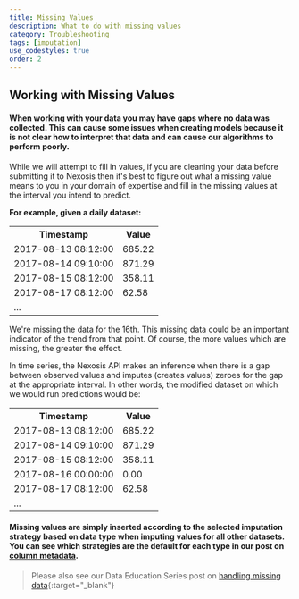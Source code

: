 ```yaml
---
title: Missing Values
description: What to do with missing values
category: Troubleshooting
tags: [imputation]
use_codestyles: true
order: 2
---
```


## Working with Missing Values

#### When working with your data you may have gaps where no data was collected. This can cause some issues when creating models because it is not clear how to interpret that data and can cause our algorithms to perform poorly. 

While we will attempt to fill in values, if you are cleaning your data before submitting it to Nexosis then it's best to figure out what a missing value means to you in your domain of expertise and fill in the missing values at the interval you intend to predict.

**For example, given a daily dataset:**
<table class="table table-striped">
<tr>
    <th>Timestamp</th>
    <th>Value</th>
</tr>
<tr>
    <td>2017-08-13 08:12:00</td>
    <td>685.22</td>
</tr>
<tr>
    <td>2017-08-14 09:10:00</td>
    <td>871.29</td>
</tr>
<tr>
    <td>2017-08-15 08:12:00</td>
    <td>358.11</td>
</tr>
<tr>
    <td>2017-08-17 08:12:00</td>
    <td>62.58</td>
</tr>
<tr>
    <td colspan="2">...</td>
</tr>
</table>

We're missing the data for the 16th. This missing data could be an important indicator of the trend from that point. Of course, the more values which are missing, the greater the effect.

In time series, the Nexosis API makes an inference when there is a gap between observed values and imputes (creates values) zeroes for the gap at the appropriate interval. In other words, the modified dataset on which we would run predictions would be:

<table class="table table-striped">
<tr>
    <th>Timestamp</th>
    <th>Value</th>
</tr>
<tr>
    <td>2017-08-13 08:12:00</td>
    <td>685.22</td>
</tr>
<tr>
    <td>2017-08-14 09:10:00</td>
    <td>871.29</td>
</tr>
<tr>
    <td>2017-08-15 08:12:00</td>
    <td>358.11</td>
</tr>
<tr>
    <td>2017-08-16 00:00:00</td>
    <td>0.00</td>
</tr>
<tr>
    <td>2017-08-17 08:12:00</td>
    <td>62.58</td>
</tr>
<tr>
    <td colspan="2">...</td>
</tr>
</table>

#### Missing values are simply inserted according to the selected imputation strategy based on data type when imputing values for all other datasets. You can see which strategies are the default for each type in our post on [column metadata](/guides/column-metadata).

> Please also see our Data Education Series post on [handling missing data](https://content.nexosis.com/blog/what-to-do-with-missing-data){:target="_blank"}